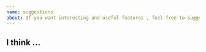 ```yaml
---
name: suggestions
about: If you want interesting and useful features , feel free to suggest.
---
```


## I think ...
